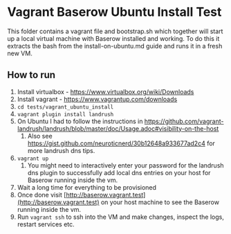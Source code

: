 # Vagrant Baserow Ubuntu Install Test

This folder contains a vagrant file and bootstrap.sh which together will start up a 
local virtual machine with Baserow installed and working. To do this it extracts the 
bash from the install-on-ubuntu.md guide and runs it in a fresh new VM.

## How to run

1. Install virtualbox - https://www.virtualbox.org/wiki/Downloads
1. Install vagrant - https://www.vagrantup.com/downloads
1. `cd tests/vagrant_ubuntu_install`
1. `vagrant plugin install landrush`
1. On Ubuntu I had to follow the instructions in https://github.com/vagrant-landrush/landrush/blob/master/doc/Usage.adoc#visibility-on-the-host
   1. Also see https://gist.github.com/neuroticnerd/30b12648a933677ad2c4 for more 
      landrush dns tips.
1. `vagrant up`
   1. You might need to interactively enter your password for the landrush dns plugin to 
      successfully add local dns entries on your host for Baserow running inside the vm.
1. Wait a long time for everything to be provisioned
1. Once done visit [http://baserow.vagrant.test](http://baserow.vagrant.test) on your host machine to see the Baserow running inside 
   the vm.
1. Run `vagrant ssh` to ssh into the VM and make changes, inspect the logs, restart 
   services etc.